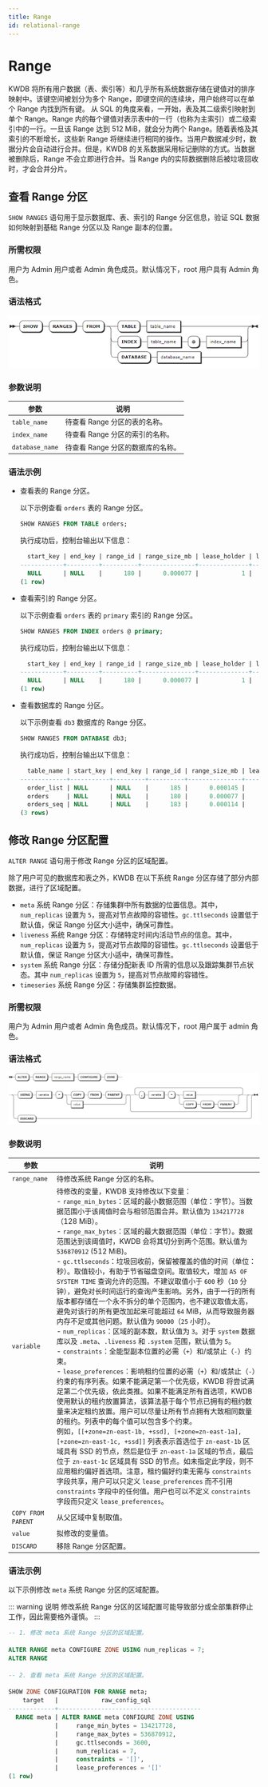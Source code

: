 ```yaml
---
title: Range
id: relational-range
---
```


# Range

KWDB 将所有用户数据（表、索引等）和几乎所有系统数据存储在键值对的排序映射中。该键空间被划分为多个 Range，即键空间的连续块，用户始终可以在单个 Range 内找到所有键。
从 SQL 的角度来看，一开始，表及其二级索引映射到单个 Range。Range 内的每个键值对表示表中的一行（也称为主索引）或二级索引中的一行。一旦该 Range 达到 512 MiB，就会分为两个 Range。随着表格及其索引的不断增长，这些新 Range 将继续进行相同的操作。当用户数据减少时，数据分片会自动进行合并。但是，KWDB 的关系数据采用标记删除的方式。当数据被删除后，Range 不会立即进行合并。当 Range 内的实际数据删除后被垃圾回收时，才会合并分片。

## 查看 Range 分区

`SHOW RANGES` 语句用于显示数据库、表、索引的 Range 分区信息，验证 SQL 数据如何映射到基础 Range 分区以及 Range 副本的位置。

### 所需权限

用户为 Admin 用户或者 Admin 角色成员。默认情况下，root 用户具有 Admin 角色。

### 语法格式

![](../../../static/sql-reference/T3oHb3y7MoiSttxGFL1cjutqnve.png)

### 参数说明

| 参数 | 说明 |
| --- | --- |
| `table_name` | 待查看 Range 分区的表的名称。 |
| `index_name` | 待查看 Range 分区的索引的名称。 |
| `database_name` | 待查看 Range 分区的数据库的名称。 |

### 语法示例

- 查看表的 Range 分区。

    以下示例查看 `orders` 表的 Range 分区。

    ```sql
    SHOW RANGES FROM TABLE orders;
    ```

    执行成功后，控制台输出以下信息：

    ```sql
      start_key | end_key | range_id | range_size_mb | lease_holder | lease_holder_locality | replicas | replica_localities
    ------------+---------+----------+---------------+--------------+-----------------------+----------+---------------------
      NULL      | NULL    |      180 |      0.000077 |            1 |                       | {1}      | {""}
    (1 row)
    ```

- 查看索引的 Range 分区。

    以下示例查看 `orders` 表的 `primary` 索引的 Range 分区。

    ```sql
    SHOW RANGES FROM INDEX orders @ primary;
    ```

    执行成功后，控制台输出以下信息：

    ```sql
      start_key | end_key | range_id | range_size_mb | lease_holder | lease_holder_locality | replicas | replica_localities
    ------------+---------+----------+---------------+--------------+-----------------------+----------+---------------------
      NULL      | NULL    |      180 |      0.000077 |            1 |                       | {1}      | {""}
    (1 row)
    ```

- 查看数据库的 Range 分区。

    以下示例查看 `db3` 数据库的 Range 分区。

    ```sql
    SHOW RANGES FROM DATABASE db3;
    ```

    执行成功后，控制台输出以下信息：

    ```sql
      table_name | start_key | end_key | range_id | range_size_mb | lease_holder | lease_holder_locality | replicas | replica_localities
    -------------+-----------+---------+----------+---------------+--------------+-----------------------+----------+---------------------
      order_list | NULL      | NULL    |      185 |      0.000145 |            1 |                       | {1}      | {""}
      orders     | NULL      | NULL    |      180 |      0.000077 |            1 |                       | {1}      | {""}
      orders_seq | NULL      | NULL    |      183 |      0.000114 |            1 |                       | {1}      | {""}
    (3 rows)
    ```

## 修改 Range 分区配置

`ALTER RANGE` 语句用于修改 Range 分区的区域配置。

除了用户可见的数据库和表之外，KWDB 在以下系统 Range 分区存储了部分内部数据，进行了区域配置。

- `meta` 系统 Range 分区：存储集群中所有数据的位置信息。其中，`num_replicas` 设置为 `5`，提高对节点故障的容错性。`gc.ttlseconds` 设置低于默认值，保证 Range 分区大小适中，确保可靠性。
- `liveness` 系统 Range 分区：存储特定时间内活动节点的信息。其中，`num_replicas` 设置为 `5`，提高对节点故障的容错性。`gc.ttlseconds` 设置低于默认值，保证 Range 分区大小适中，确保可靠性。
- `system` 系统 Range 分区：存储分配新表 ID 所需的信息以及跟踪集群节点状态。其中 `num_replicas` 设置为 `5`，提高对节点故障的容错性。
- `timeseries` 系统 Range 分区：存储集群监控数据。

### 所需权限

用户为 Admin 用户或者 Admin 角色成员。默认情况下，root 用户属于 admin 角色。

### 语法格式

![](../../../static/sql-reference/PsuSb6hDvoVcIpxpC8zcrxFdnZg.png)

### 参数说明

| 参数 | 说明 |
| --- | --- |
| `range_name` | 待修改系统 Range 分区的名称。 |
| `variable` | 待修改的变量，KWDB 支持修改以下变量：<br > - `range_min_bytes`：区域的最小数据范围（单位：字节）。当数据范围小于该阈值时会与相邻范围合并。默认值为 `134217728`（128 MiB）。<br >- `range_max_bytes`：区域的最大数据范围（单位：字节）。数据范围达到该阈值时，KWDB 会将其切分到两个范围。默认值为`536870912` (512 MiB)。<br >- `gc.ttlseconds`：垃圾回收前，保留被覆盖的值的时间（单位：秒）。取值较小，有助于节省磁盘空间。取值较大，增加 `AS OF SYSTEM TIME` 查询允许的范围。不建议取值小于 `600` 秒（`10` 分钟），避免对长时间运行的查询产生影响。另外，由于一行的所有版本都存储在一个永不拆分的单个范围内，也不建议取值太高，避免对该行的所有更改加起来可能超过 `64` MiB，从而导致服务器内存不足或其他问题。默认值为 `90000`（`25` 小时）。<br > - `num_replicas`：区域的副本数，默认值为 `3`。对于 `system` 数据库以及 `.meta`、`.liveness` 和 `.system` 范围，默认值为 `5`。<br > - `constraints`：全能型副本位置的必需（`+`）和/或禁止（`-`）约束。<br >- `lease_preferences`：影响租约位置的必需（`+`）和/或禁止（`-`）约束的有序列表。如果不能满足第一个优先级，KWDB 将尝试满足第二个优先级，依此类推。如果不能满足所有首选项，KWDB 使用默认的租约放置算法，该算法基于每个节点已拥有的租约数量来决定租约放置。用户可以尽量让所有节点拥有大致相同数量的租约。列表中的每个值可以包含多个约束。<br > 例如，`[[+zone=zn-east-1b, +ssd], [+zone=zn-east-1a], [+zone=zn-east-1c, +ssd]]` 列表表示首选位于 `zn-east-1b` 区域具有 SSD 的节点，然后是位于 `zn-east-1a` 区域的节点，最后位于 `zn-east-1c` 区域具有 SSD 的节点。如未指定此字段，则不应用租约偏好首选项。注意，租约偏好约束无需与 `constraints` 字段共享，用户可以只定义 `lease_preferences` 而不引用 `constraints` 字段中的任何值。用户也可以不定义 `constraints` 字段而只定义 `lease_preferences`。|
| `COPY FROM PARENT` | 从父区域中复制取值。 |
| `value` | 拟修改的变量值。 |
| `DISCARD` | 移除 Range 分区配置。 |

### 语法示例

以下示例修改 `meta` 系统 Range 分区的区域配置。

::: warning 说明
修改系统 Range 分区的区域配置可能导致部分或全部集群停止工作，因此需要格外谨慎。
:::

```sql
-- 1. 修改 meta 系统 Range 分区的区域配置。

ALTER RANGE meta CONFIGURE ZONE USING num_replicas = 7;
ALTER RANGE 

-- 2. 查看 meta 系统 Range 分区的区域配置。

SHOW ZONE CONFIGURATION FOR RANGE meta;
    target   |            raw_config_sql
-------------+----------------------------------------
  RANGE meta | ALTER RANGE meta CONFIGURE ZONE USING
             |     range_min_bytes = 134217728,
             |     range_max_bytes = 536870912,
             |     gc.ttlseconds = 3600,
             |     num_replicas = 7,
             |     constraints = '[]',
             |     lease_preferences = '[]'
(1 row)
```
